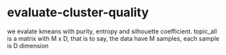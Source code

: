 # evaluate-cluster-quality
 
 we evalate kmeans with purity, entropy and silhouette coefficient. topic_all is a matrix with M x D, that is to say, the data have M samples, each sample is D dimension

